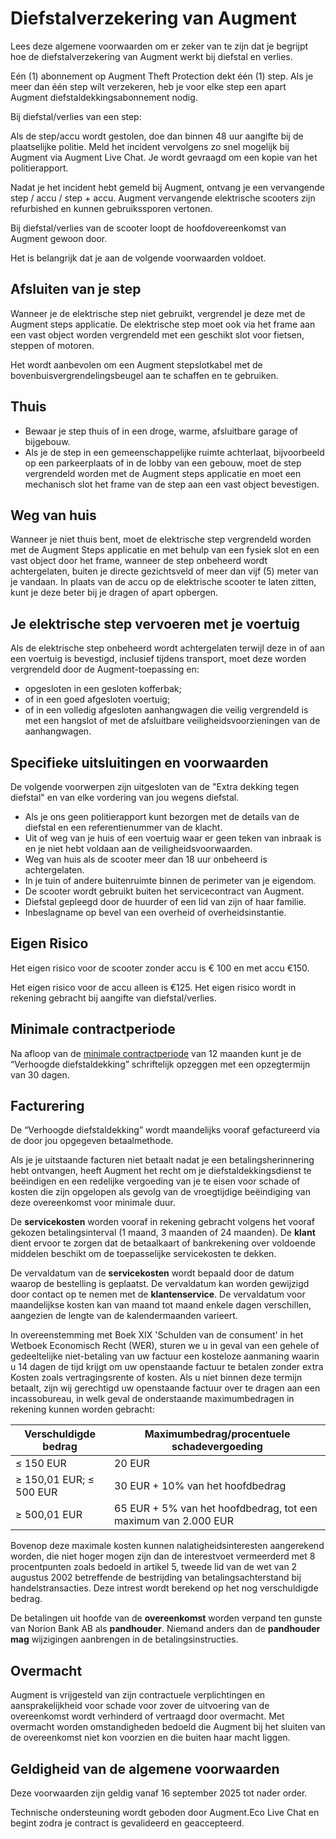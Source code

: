 # Diefstalverzekering van Augment

Lees deze algemene voorwaarden om er zeker van te zijn dat je begrijpt hoe de diefstalverzekering van Augment werkt bij diefstal en verlies.

Eén (1) abonnement op Augment Theft Protection dekt één (1) step. Als je meer dan één step wilt verzekeren, heb je voor elke step een apart Augment diefstaldekkingsabonnement nodig.

Bij diefstal/verlies van een step:

Als de step/accu wordt gestolen, doe dan binnen 48 uur aangifte bij de plaatselijke politie. Meld het incident vervolgens zo snel mogelijk bij Augment via Augment Live Chat. Je wordt gevraagd om een kopie van het politierapport.

Nadat je het incident hebt gemeld bij Augment, ontvang je een vervangende step / accu / step + accu. Augment vervangende elektrische scooters zijn refurbished en kunnen gebruikssporen vertonen.

Bij diefstal/verlies van de scooter loopt de hoofdovereenkomst van Augment gewoon door.

Het is belangrijk dat je aan de volgende voorwaarden voldoet.

## Afsluiten van je step

Wanneer je de elektrische step niet gebruikt, vergrendel je deze met de Augment steps applicatie. De elektrische step moet ook via het frame aan een vast object worden vergrendeld met een geschikt slot voor fietsen, steppen of motoren.

Het wordt aanbevolen om een Augment stepslotkabel met de bovenbuisvergrendelingsbeugel aan te schaffen en te gebruiken.

## Thuis

- Bewaar je step thuis of in een droge, warme, afsluitbare garage of bijgebouw.
- Als je de step in een gemeenschappelijke ruimte achterlaat, bijvoorbeeld op een parkeerplaats of in de lobby van een gebouw, moet de step vergrendeld worden met de Augment steps applicatie en moet een mechanisch slot het frame van de step aan een vast object bevestigen.

## Weg van huis

Wanneer je niet thuis bent, moet de elektrische step vergrendeld worden met de Augment Steps applicatie en met behulp van een fysiek slot en een vast object door het frame, wanneer de step onbeheerd wordt achtergelaten, buiten je directe gezichtsveld of meer dan vijf (5) meter van je vandaan. In plaats van de accu op de elektrische scooter te laten zitten, kunt je deze beter bij je dragen of apart opbergen.

<div class="page"></div>

## Je elektrische step vervoeren met je voertuig

Als de elektrische step onbeheerd wordt achtergelaten terwijl deze in of aan een voertuig is bevestigd, inclusief tijdens transport, moet deze worden vergrendeld door de Augment-toepassing en:

- opgesloten in een gesloten kofferbak;
- of in een goed afgesloten voertuig;
- of in een volledig afgesloten aanhangwagen die veilig vergrendeld is met een hangslot of met de afsluitbare veiligheidsvoorzieningen van de aanhangwagen.

## Specifieke uitsluitingen en voorwaarden

De volgende voorwerpen zijn uitgesloten van de "Extra dekking tegen diefstal" en van elke vordering van jou wegens diefstal.

- Als je ons geen politierapport kunt bezorgen met de details van de diefstal en een referentienummer van de klacht.
- Uit of weg van je huis of een voertuig waar er geen teken van inbraak is en je niet hebt voldaan aan de veiligheidsvoorwaarden.
- Weg van huis als de scooter meer dan 18 uur onbeheerd is achtergelaten.
- In je tuin of andere buitenruimte binnen de perimeter van je eigendom.
- De scooter wordt gebruikt buiten het servicecontract van Augment.
- Diefstal gepleegd door de huurder of een lid van zijn of haar familie.
- Inbeslagname op bevel van een overheid of overheidsinstantie.

## Eigen Risico

Het eigen risico voor de scooter zonder accu is € 100 en met accu €150.

Het eigen risico voor de accu alleen is €125. Het eigen risico wordt in rekening gebracht bij aangifte van diefstal/verlies.

## Minimale contractperiode

Na afloop van de [minimale contractperiode](https://www.lawinsider.com/dictionary/minimum-contract-term) van 12 maanden kunt je de “Verhoogde diefstaldekking” schriftelijk opzeggen met een opzegtermijn van 30 dagen.

## Facturering

De “Verhoogde diefstaldekking” wordt maandelijks vooraf gefactureerd via de door jou opgegeven betaalmethode.

Als je je uitstaande facturen niet betaalt nadat je een betalingsherinnering hebt ontvangen, heeft Augment het recht om je diefstaldekkingsdienst te beëindigen en een redelijke vergoeding van je te eisen voor schade of kosten die zijn opgelopen als gevolg van de vroegtijdige beëindiging van deze overeenkomst voor minimale duur.

De **servicekosten** worden vooraf in rekening gebracht volgens het vooraf gekozen betalingsinterval (1 maand, 3 maanden of 24 maanden). De **klant** dient ervoor te zorgen dat de betaalkaart of bankrekening over voldoende middelen beschikt om de toepasselijke servicekosten te dekken.

De vervaldatum van de **servicekosten** wordt bepaald door de datum waarop de bestelling is geplaatst. De vervaldatum kan worden gewijzigd door contact op te nemen met de **klantenservice**. De vervaldatum voor maandelijkse kosten kan van maand tot maand enkele dagen verschillen, aangezien de lengte van de kalendermaanden varieert.

In overeenstemming met Boek XIX 'Schulden van de consument' in het Wetboek Economisch Recht (WER), sturen we u in geval van een gehele of gedeeltelijke niet-betaling van uw factuur een kosteloze aanmaning waarin u 14 dagen de tijd krijgt om uw openstaande factuur te betalen zonder extra Kosten zoals vertragingsrente of kosten. Als u niet binnen deze termijn betaalt, zijn wij gerechtigd uw openstaande factuur over te dragen aan een incassobureau, in welk geval de onderstaande maximumbedragen in rekening kunnen worden gebracht:

| Verschuldigde bedrag                | Maximumbedrag/procentuele schadevergoeding                |
|-------------------------------------|-----------------------------------------------------------|
| ≤ 150 EUR                           | 20 EUR                                                    |
| ≥ 150,01 EUR; ≤ 500 EUR             | 30 EUR + 10% van het hoofdbedrag                          |
| ≥ 500,01 EUR                        | 65 EUR + 5% van het hoofdbedrag, tot een maximum van 2.000 EUR |

Bovenop deze maximale kosten kunnen nalatigheidsinteresten aangerekend worden, die niet hoger mogen zijn dan de interestvoet vermeerderd met 8 procentpunten zoals bedoeld in artikel 5, tweede lid van de wet van 2 augustus 2002 betreffende de bestrijding van betalingsachterstand bij handelstransacties. Deze intrest wordt berekend op het nog verschuldigde bedrag.

De betalingen uit hoofde van de **overeenkomst** worden verpand ten gunste van Norion Bank AB als **pandhouder**. Niemand anders dan de **pandhouder mag** wijzigingen aanbrengen in de betalingsinstructies.

<div class="page"></div>

## Overmacht

Augment is vrijgesteld van zijn contractuele verplichtingen en aansprakelijkheid voor schade voor zover de uitvoering van de overeenkomst wordt verhinderd of vertraagd door overmacht. Met overmacht worden omstandigheden bedoeld die Augment bij het sluiten van de overeenkomst niet kon voorzien en die buiten haar macht liggen.

## Geldigheid van de algemene voorwaarden

Deze voorwaarden zijn geldig vanaf 16 september 2025 tot nader order.

Technische ondersteuning wordt geboden door Augment.Eco Live Chat en begint zodra je contract is gevalideerd en geaccepteerd.
